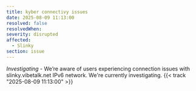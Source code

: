```yaml
---
title: kyber connectivy issues
date: 2025-08-09 11:13:00
resolved: false
resolvedWhen:
severity: disrupted
affected:
  - Slinky
section: issue
---
```


*Investigating* - We’re aware of users experiencing connection issues with slinky.vibetalk.net IPv6 network. We're currently investigating. {{< track "2025-08-09 11:13:00" >}}
